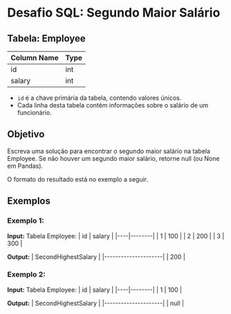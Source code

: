 # Desafio SQL: Segundo Maior Salário

## Tabela: Employee

| Column Name | Type |
|-------------|------|
| id          | int  |
| salary      | int  |

- `id` é a chave primária da tabela, contendo valores únicos.
- Cada linha desta tabela contém informações sobre o salário de um funcionário.

## Objetivo

Escreva uma solução para encontrar o segundo maior salário na tabela Employee. Se não houver um segundo maior salário, retorne null (ou None em Pandas).

O formato do resultado está no exemplo a seguir.

## Exemplos

### Exemplo 1:

**Input:** 
Tabela Employee:
| id | salary |
|----|--------|
| 1  | 100    |
| 2  | 200    |
| 3  | 300    |

**Output:** 
| SecondHighestSalary |
|---------------------|
| 200                 |

### Exemplo 2:

**Input:** 
Tabela Employee:
| id | salary |
|----|--------|
| 1  | 100    |

**Output:** 
| SecondHighestSalary |
|---------------------|
| null                |
